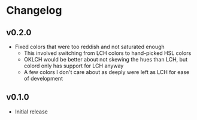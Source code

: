 # Changelog

## v0.2.0

- Fixed colors that were too reddish and not saturated enough
  - This involved switching from LCH colors to hand-picked HSL colors
  - OKLCH would be better about not skewing the hues than LCH, but colord only
    has support for LCH anyway
  - A few colors I don't care about as deeply were left as LCH for ease of
    development

## v0.1.0

- Initial release
